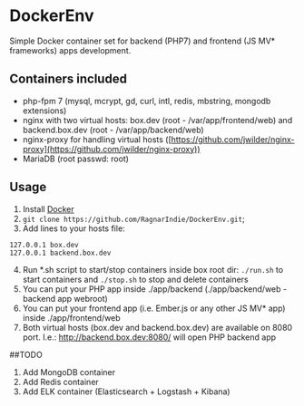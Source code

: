 # DockerEnv
Simple Docker container set for backend (PHP7) and frontend (JS MV* frameworks) apps development. 

## Containers included
* php-fpm 7 (mysql, mcrypt, gd, curl, intl, redis, mbstring, mongodb extensions)
* nginx with two virtual hosts: box.dev (root - /var/app/frontend/web) and backend.box.dev (root - /var/app/backend/web)
* nginx-proxy for handling virtual hosts ([https://github.com/jwilder/nginx-proxy](https://github.com/jwilder/nginx-proxy))
* MariaDB (root passwd: root)

## Usage
1. Install [Docker](https://www.docker.com/products/overview)
2. `git clone https://github.com/RagnarIndie/DockerEnv.git`;
3. Add lines to your hosts file: 
```
127.0.0.1 box.dev
127.0.0.1 backend.box.dev
```
4. Run *.sh script to start/stop containers inside box root dir:
`./run.sh` to start containers and
`./stop.sh` to stop and delete containers
5. You can put your PHP app inside ./app/backend (./app/backend/web - backend app webroot)
6. You can put your frontend app (i.e. Ember.js or any other JS MV* app) inside ./app/frontend/web
7. Both virtual hosts (box.dev and backend.box.dev) are available on 8080 port. I.e.: http://backend.box.dev:8080/ will open PHP backend app

##TODO
1. Add MongoDB container
2. Add Redis container
3. Add ELK container (Elasticsearch + Logstash + Kibana)
